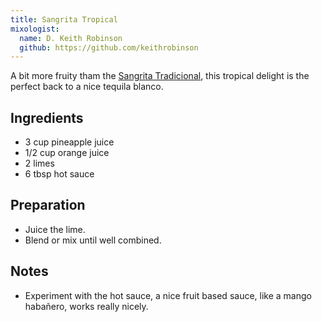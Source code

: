 ```yaml
---
title: Sangrita Tropical
mixologist:
  name: D. Keith Robinson
  github: https://github.com/keithrobinson
---
```


A bit more fruity tham the [Sangrita Tradicional](/extras/garnishes/sangrita-tradicional.html), this tropical delight is the perfect back to a nice tequila blanco.

Ingredients
-----------
* 3 cup pineapple juice
* 1/2 cup orange juice
* 2 limes
* 6 tbsp hot sauce

Preparation
-----------

* Juice the lime.
* Blend or mix until well combined.

Notes
-----------

* Experiment with the hot sauce, a nice fruit based sauce, like a mango habañero, works really nicely.
